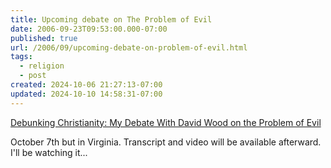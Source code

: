 ```yaml
---
title: Upcoming debate on The Problem of Evil
date: 2006-09-23T09:53:00.000-07:00
published: true
url: /2006/09/upcoming-debate-on-problem-of-evil.html
tags:
  - religion
  - post
created: 2024-10-06 21:27:13-07:00
updated: 2024-10-10 14:58:31-07:00
---
```


[Debunking Christianity: My Debate With David Wood on the Problem of Evil](http://debunkingchristianity.blogspot.com/2006/09/my-debate-with-david-wood-on-problem.html "Debunking Christianity: My Debate With David Wood on the Problem of Evil")  
  
October 7th but in Virginia. Transcript and video will be available afterward. I'll be watching it...